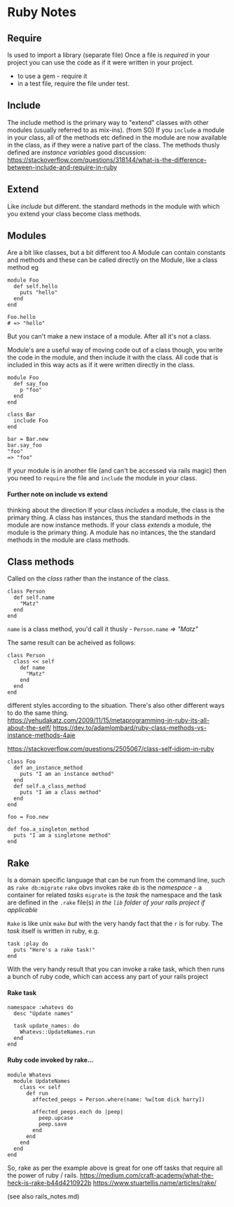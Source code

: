 # Ruby Notes

## Require
Is used to import a library (separate file)
Once a file is _required_ in your project you can use the code as if it were written in your project.
- to use a gem - require it
- in a test file, require the file under test.

## Include 
The include method is the primary way to "extend" classes with other modules (usually referred to as mix-ins). (from SO)
If you `include` a module in your class, all of the methods etc defined in the module are now available in the class, as if they were a native part of the class.
The methods thusly defined are _instance variables_
good discussion: https://stackoverflow.com/questions/318144/what-is-the-difference-between-include-and-require-in-ruby

## Extend
Like _include_ but different. the standard methods in the module with which you extend your class become class methods.

## Modules
Are a bit like classes, but a bit different too
A Module can contain constants and methods and these can be called directly on the Module, like a class method eg
```
module Foo
  def self.hello
    puts "hello"
  end
end

Foo.hello
# => "hello"
```
But you can't make a new instace of a module. After all it's not a class.

Module's are a useful way of moving code out of a class though, you write the code in the module, and then include it with the class.
All code that is included in this way acts as if it were written directly in the class.
```
module Foo
  def say_foo
    p "foo"
  end  
end  

class Bar
  include Foo
end  

bar = Bar.new
bar.say_foo
"foo"
=> "foo"
```
If your module is in another file (and can't be accessed via rails magic) then you need to `require` the file and `include` the module in your class.

#### Further note on include vs extend
thinking about the direction
If your class _includes_ a module, the class is the primary thing. A class has instances, thus the standard  methods in the module are now instance methods.
If your class _extends_ a module, the module is the primary thing. A module has no intances, the the standard methods in the module are class methods.

## Class methods
Called on the _class_ rather than the instance of the class.
```
class Person
  def self.name
    "Matz"
  end
end
```
`name` is a class method, you'd call it thusly - `Person.name` _=> "Matz"_

The same result can be acheived as follows:
```
class Person
  class << self
    def name
      "Matz"
    end
  end
end
```
different styles according to the situation. There's also other different ways to do the same thing.
https://yehudakatz.com/2009/11/15/metaprogramming-in-ruby-its-all-about-the-self/
https://dev.to/adamlombard/ruby-class-methods-vs-instance-methods-4aje

https://stackoverflow.com/questions/2505067/class-self-idiom-in-ruby
```
class Foo  
  def an_instance_method  
    puts "I am an instance method"  
  end  
  def self.a_class_method  
    puts "I am a class method"  
  end  
end

foo = Foo.new

def foo.a_singleton_method
  puts "I am a singletone method"
end
```


## Rake
Is a domain specific language that can be run from the command line, such as
`rake db:migrate`
`rake` obvs invokes rake
`db` is the _namespace_ - a container for related _tasks_ 
`migrate` is the _task_
the namespace and the task are defined in the `.rake` file(s) _in the `lib` folder of your rails project if applicable_

`Rake` is like unix `make` _but_ with the very handy fact that the `r` is for ruby.
The _task_ itself is written in ruby, e.g.
```
task :play do
  puts "Here's a rake task!"
end
```
With the very handy result that you can invoke a rake task, which then runs a bunch of ruby code, which can access any part of your rails project

#### Rake task
```
namespace :whatevs do
  desc "Update names"

  task update_names: do
    Whatevs::UpdateNames.run
  end
end
```

#### Ruby code invoked by rake...
```
module Whatevs
  module UpdateNames
    class << self
      def run
        affected_peeps = Person.where(name: %w[tom dick harry])

        affected_peeps.each do |peep|
          peep.upcase
          peep.save
        end
      end
    end
  end
end
```
So, rake as per the example above is great for one off tasks that require all the power of ruby / rails.
https://medium.com/craft-academy/what-the-heck-is-rake-b44d4210922b
https://www.stuartellis.name/articles/rake/

(see also rails_notes.md)